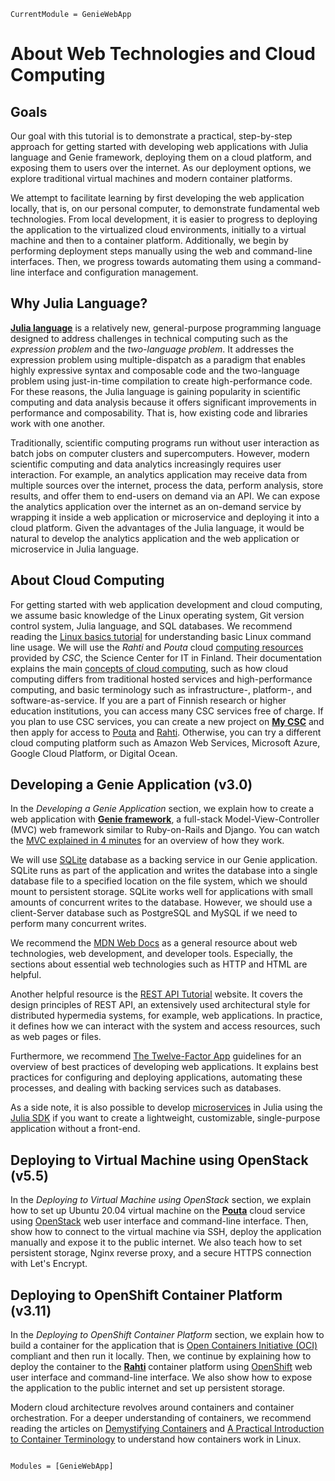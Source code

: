 ```@meta
CurrentModule = GenieWebApp
```

# About Web Technologies and Cloud Computing
## Goals
Our goal with this tutorial is to demonstrate a practical, step-by-step approach for getting started with developing web applications with Julia language and Genie framework, deploying them on a cloud platform, and exposing them to users over the internet. As our deployment options, we explore traditional virtual machines and modern container platforms.

We attempt to facilitate learning by first developing the web application locally, that is, on our personal computer, to demonstrate fundamental web technologies. From local development, it is easier to progress to deploying the application to the virtualized cloud environments, initially to a virtual machine and then to a container platform. Additionally, we begin by performing deployment steps manually using the web and command-line interfaces. Then, we progress towards automating them using a command-line interface and configuration management.


## Why Julia Language?
[**Julia language**](https://julialang.org/) is a relatively new, general-purpose programming language designed to address challenges in technical computing such as the *expression problem* and the *two-language problem*. It addresses the expression problem using multiple-dispatch as a paradigm that enables highly expressive syntax and composable code and the two-language problem using just-in-time compilation to create high-performance code. For these reasons, the Julia language is gaining popularity in scientific computing and data analysis because it offers significant improvements in performance and composability. That is, how existing code and libraries work with one another.

Traditionally, scientific computing programs run without user interaction as batch jobs on computer clusters and supercomputers. However, modern scientific computing and data analytics increasingly requires user interaction. For example, an analytics application may receive data from multiple sources over the internet, process the data, perform analysis, store results, and offer them to end-users on demand via an API. We can expose the analytics application over the internet as an on-demand service by wrapping it inside a web application or microservice and deploying it into a cloud platform. Given the advantages of the Julia language, it would be natural to develop the analytics application and the web application or microservice in Julia language.


## About Cloud Computing
For getting started with web application development and cloud computing, we assume basic knowledge of the Linux operating system, Git version control system, Julia language, and SQL databases. We recommend reading the [Linux basics tutorial](https://docs.csc.fi/support/tutorials/env-guide/overview/) for understanding basic Linux command line usage. We will use the *Rahti* and *Pouta* cloud [computing resources](https://research.csc.fi/computing) provided by *CSC*, the Science Center for IT in Finland. Their documentation explains the main [concepts of cloud computing](https://docs.csc.fi/cloud/concepts/), such as how cloud computing differs from traditional hosted services and high-performance computing, and basic terminology such as infrastructure-, platform-, and software-as-service. If you are a part of Finnish research or higher education institutions, you can access many CSC services free of charge. If you plan to use CSC services, you can create a new project on [**My CSC**](https://my.csc.fi) and then apply for access to [Pouta](https://docs.csc.fi/accounts/how-to-add-service-access-for-project/) and [Rahti](https://docs.csc.fi/cloud/rahti/access/). Otherwise, you can try a different cloud computing platform such as Amazon Web Services, Microsoft Azure, Google Cloud Platform, or Digital Ocean.


## Developing a Genie Application (v3.0)
In the *Developing a Genie Application* section, we explain how to create a web application with [**Genie framework**](https://genieframework.com/), a full-stack Model-View-Controller (MVC) web framework similar to Ruby-on-Rails and Django. You can watch the [MVC explained in 4 minutes](https://www.youtube.com/watch?v=DUg2SWWK18I) for an overview of how they work.

We will use [SQLite](https://www.sqlite.org/index.html) database as a backing service in our Genie application. SQLite runs as part of the application and writes the database into a single database file to a specified location on the file system, which we should mount to persistent storage. SQLite works well for applications with small amounts of concurrent writes to the database. However, we should use a client-Server database such as PostgreSQL and MySQL if we need to perform many concurrent writes.

We recommend the [MDN Web Docs](https://developer.mozilla.org/) as a general resource about web technologies, web development, and developer tools. Especially, the sections about essential web technologies such as HTTP and HTML are helpful.

Another helpful resource is the [REST API Tutorial](https://restfulapi.net/) website. It covers the design principles of REST API, an extensively used architectural style for distributed hypermedia systems, for example, web applications. In practice, it defines how we can interact with the system and access resources, such as web pages or files.

Furthermore, we recommend [The Twelve-Factor App](https://12factor.net/) guidelines for an overview of best practices of developing web applications. It explains best practices for configuring and deploying applications, automating these processes, and dealing with backing services such as databases.

As a side note, it is also possible to develop [microservices](https://www.youtube.com/watch?v=uLhXgt_gKJc) in Julia using the [Julia SDK](https://www.youtube.com/watch?v=KixO3udfcKA) if you want to create a lightweight, customizable, single-purpose application without a front-end.


## Deploying to Virtual Machine using OpenStack (v5.5)
In the *Deploying to Virtual Machine using OpenStack* section, we explain how to set up Ubuntu 20.04 virtual machine on the [**Pouta**](https://pouta.csc.fi/) cloud service using [OpenStack](https://www.openstack.org/) web user interface and command-line interface. Then, show how to connect to the virtual machine via SSH, deploy the application manually and expose it to the public internet. We also teach how to set persistent storage, Nginx reverse proxy, and a secure HTTPS connection with Let's Encrypt.


## Deploying to OpenShift Container Platform (v3.11)
In the *Deploying to OpenShift Container Platform* section, we explain how to build a container for the application that is [Open Containers Initiative (OCI)](https://opencontainers.org/) compliant and then run it locally. Then, we continue by explaining how to deploy the container to the [**Rahti**](https://rahti.csc.fi/) container platform using [OpenShift](https://www.openshift.com/) web user interface and command-line interface. We also show how to expose the application to the public internet and set up persistent storage.

Modern cloud architecture revolves around containers and container orchestration. For a deeper understanding of containers, we recommend reading the articles on [Demystifying Containers](https://github.com/saschagrunert/demystifying-containers) and [A Practical Introduction to Container Terminology](https://developers.redhat.com/blog/2018/02/22/container-terminology-practical-introduction) to understand how containers work in Linux.


```@index
```

```@autodocs
Modules = [GenieWebApp]
```
